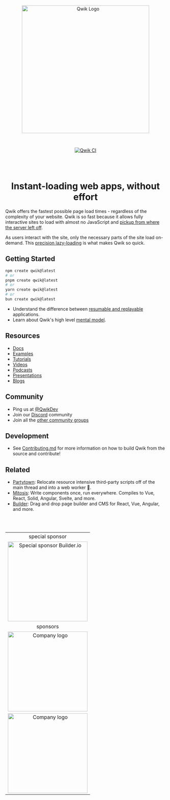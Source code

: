 <br>
<p align="center">
  <img alt="Qwik Logo" width="400" src="https://raw.githubusercontent.com/QwikDev/qwik/main/.github/assets/qwik-logo.svg" />
</p>
<br>
<p align="center">
   <a href="https://github.com/QwikDev/qwik/actions/workflows/ci.yml"><img src="https://github.com/QwikDev/qwik/actions/workflows/ci.yml/badge.svg?event=push" alt="Qwik CI"></a>
</p>
<br>
<br>

<h1 align="center">Instant-loading web apps, without effort</h1>

Qwik offers the fastest possible page load times - regardless of the complexity of your website. Qwik is so fast because it allows fully interactive sites to load with almost no JavaScript and [pickup from where the server left off](https://qwik.dev/docs/concepts/resumable/).

As users interact with the site, only the necessary parts of the site load on-demand. This [precision lazy-loading](https://qwik.dev/docs/concepts/progressive/) is what makes Qwik so quick.

## Getting Started

```sh
npm create qwik@latest
# or
pnpm create qwik@latest
# or
yarn create qwik@latest
# or
bun create qwik@latest
```

- Understand the difference between [resumable and replayable](https://qwik.dev/docs/concepts/resumable/) applications.
- Learn about Qwik's high level [mental model](https://qwik.dev/docs/concepts/think-qwik/).

## Resources

- [Docs](https://qwik.dev/)
- [Examples](https://qwik.dev/examples/introduction/hello-world/)
- [Tutorials](https://qwik.dev/tutorial/welcome/overview/)
- [Videos](https://qwik.dev/media/#videos)
- [Podcasts](https://qwik.dev/media/#podcasts)
- [Presentations](https://qwik.dev/media/#presentations)
- [Blogs](https://qwik.dev/media/#blogs)

## Community

- Ping us at [@QwikDev](https://twitter.com/QwikDev)
- Join our [Discord](https://qwik.dev/chat) community
- Join all the [other community groups](https://qwik.dev/ecosystem/#community)

## Development

- See [Contributing.md](https://github.com/QwikDev/qwik/blob/main/CONTRIBUTING.md) for more information on how to build Qwik from the source and contribute!

## Related

- [Partytown](https://partytown.builder.io/): Relocate resource intensive third-party scripts off of the main thread and into a web worker 🎉.
- [Mitosis](https://github.com/BuilderIO/mitosis): Write components once, run everywhere. Compiles to Vue, React, Solid, Angular, Svelte, and more.
- [Builder](https://github.com/BuilderIO/builder): Drag and drop page builder and CMS for React, Vue, Angular, and more.

<br>
<br>

<table align="center">
  <tr align="center">
    <td>special sponsor</td>
  </tr>
  <tr>
    <td align="center">
      <a href="https://www.builder.io/m/developers">
        <picture>
          <source media="(prefers-color-scheme: dark)" srcset="https://i.imgur.com/eT9FjKT.png">
          <img width="250" alt="Special sponsor Builder.io" src="https://i.imgur.com/32mv01X.png">
        </picture>
      </a>
    </td>
  </tr>
  <tr align="center">
    <td>sponsors</td>
  </tr>
  <tr>
    <td align="center">
      <a href="https://kunaico.com/" target="_blank" rel="noopener noreferrer">
        <picture>
          <source srcset="https://github.com/user-attachments/assets/47c6d86a-5141-40c6-a0fb-5986266fa589" media="(prefers-color-scheme: dark)">
          <source srcset="https://github.com/user-attachments/assets/84bff951-ed35-43e4-9515-ebe07e8b09e4" media="(prefers-color-scheme: light)">
          <img width="250" src="https://github.com/user-attachments/assets/84bff951-ed35-43e4-9515-ebe07e8b09e4" alt="Company logo">
        </picture>
      </a>    
    </td>
  </tr>
  <tr>
    <td align="center">
      <a href="http://hirez.io/" target="_blank" rel="noopener noreferrer">
        <picture>
          <source srcset="https://i.imgur.com/DHhJM0J.png" media="(prefers-color-scheme: dark)">
          <source srcset="https://i.imgur.com/DIbsvQC.png" media="(prefers-color-scheme: light)">
          <img width="250" src="https://i.imgur.com/DIbsvQC.png" alt="Company logo">
        </picture>
      </a>    
    </td>
  </tr>
</table>
